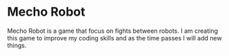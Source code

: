 # Mecho Robot

Mecho Robot is a game that focus on fights between robots. 
I am creating this game to improve my coding skills and as the time passes I will add new things.
